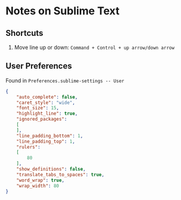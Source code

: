 # Notes on Sublime Text

## Shortcuts
1. Move line up or down: `Command + Control + up arrow/down arrow`


## User Preferences
Found in `Preferences.sublime-settings -- User`
```json
{
	"auto_complete": false,
	"caret_style": "wide",
	"font_size": 15,
	"highlight_line": true,
	"ignored_packages":
	[
	],
	"line_padding_bottom": 1,
	"line_padding_top": 1,
	"rulers":
	[
		80
	],
	"show_definitions": false,
	"translate_tabs_to_spaces": true,
	"word_wrap": true,
	"wrap_width": 80
}
```
